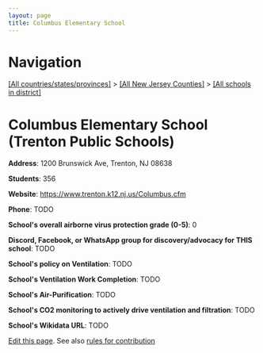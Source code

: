 ```yaml
---
layout: page
title: Columbus Elementary School
---
```

# Navigation

[[All countries/states/provinces]](../../..) > [[All New Jersey Counties]](../..) > [[All schools in district]](..)

# Columbus Elementary School (Trenton Public Schools)

**Address**: 1200 Brunswick Ave, Trenton, NJ 08638

**Students**: 356

**Website**: <https://www.trenton.k12.nj.us/Columbus.cfm>

**Phone**: TODO

**School's overall airborne virus protection grade (0-5)**: 0

**Discord, Facebook, or WhatsApp group for discovery/advocacy for THIS school**: TODO

**School's policy on Ventilation**: TODO

**School's Ventilation Work Completion**: TODO

**School's Air-Purification**: TODO

**School's CO2 monitoring to actively drive ventilation and filtration**: TODO

**School's Wikidata URL**: TODO


[Edit this page](https://github.com/ventilate-schools/NJ/edit/main/./Trenton_Public_Schools/Columbus_Elementary_School.md). See also [rules for contribution](../../../contribution-rules/)